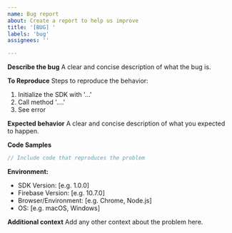 ```yaml
---
name: Bug report
about: Create a report to help us improve
title: '[BUG] '
labels: 'bug'
assignees: ''

---
```


**Describe the bug**
A clear and concise description of what the bug is.

**To Reproduce**
Steps to reproduce the behavior:
1. Initialize the SDK with '...'
2. Call method '....'
3. See error

**Expected behavior**
A clear and concise description of what you expected to happen.

**Code Samples**
```typescript
// Include code that reproduces the problem
```

**Environment:**
 - SDK Version: [e.g. 1.0.0]
 - Firebase Version: [e.g. 10.7.0]
 - Browser/Environment: [e.g. Chrome, Node.js]
 - OS: [e.g. macOS, Windows]

**Additional context**
Add any other context about the problem here. 